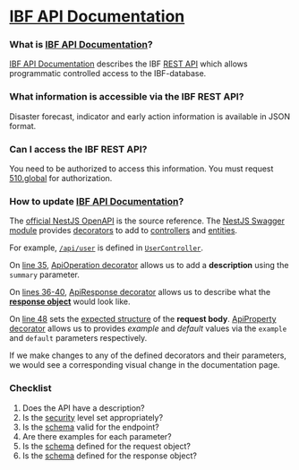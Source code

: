 # [IBF API Documentation](https://ibf.510.global/docs/)

### What is [IBF API Documentation](https://ibf.510.global/docs/)?

[IBF API Documentation](https://ibf.510.global/docs/) describes the IBF [REST API](https://www.smashingmagazine.com/2018/01/understanding-using-rest-api/) which allows programmatic controlled access to the IBF-database.

### What information is accessible via the IBF REST API?

Disaster forecast, indicator and early action information is available in JSON format.

### Can I access the IBF REST API?

You need to be authorized to access this information. You must request [510.global](https://www.510.global/) for authorization.

### How to update [IBF API Documentation](https://ibf.510.global/docs/)?

The [official NestJS OpenAPI](https://docs.nestjs.com/openapi/introduction) is the source reference. The [NestJS Swagger module](https://github.com/nestjs/swagger) provides [decorators](https://docs.nestjs.com/openapi/decorators) to add to [controllers](https://docs.nestjs.com/controllers) and [entities](https://docs.nestjs.com/techniques/database#repository-pattern).

For example, [`/api/user`](https://ibf.510.global/docs/#/user/UserController_create) is defined in [`UserController`](https://github.com/rodekruis/IBF-system/blob/master/services/API-service/src/api/user/user.controller.ts#L33-L51).

On [line 35](https://github.com/rodekruis/IBF-system/blob/master/services/API-service/src/api/user/user.controller.ts#L35), [ApiOperation decorator](https://docs.nestjs.com/openapi/decorators) allows us to add a **description** using the `summary` parameter.

On [lines 36-40](https://github.com/rodekruis/IBF-system/blob/master/services/API-service/src/api/user/user.controller.ts#L36-L40), [ApiResponse decorator](https://docs.nestjs.com/openapi/decorators) allows us to describe what the [**response object**](https://github.com/rodekruis/IBF-system/blob/master/services/API-service/src/api/user/user.controller.ts#L39) would look like.

On [line 48](https://github.com/rodekruis/IBF-system/blob/master/services/API-service/src/api/user/user.controller.ts#L48) sets the [expected structure](https://github.com/rodekruis/IBF-system/blob/master/services/API-service/src/api/user/dto/create-user.dto.ts#L15) of the **request body**. [ApiProperty decorator](https://docs.nestjs.com/openapi/decorators) allows us to provides _example_ and _default_ values via the `example` and `default` parameters respectively.

If we make changes to any of the defined decorators and their parameters, we would see a corresponding visual change in the documentation page.

### Checklist

1. Does the API have a description?
2. Is the [security](https://docs.nestjs.com/openapi/security) level set appropriately?
3. Is the [schema](https://docs.nestjs.com/openapi/types-and-parameters) valid for the endpoint?
4. Are there examples for each parameter?
5. Is the [schema](https://docs.nestjs.com/openapi/types-and-parameters) defined for the request object?
6. Is the [schema](https://docs.nestjs.com/openapi/types-and-parameters) defined for the response object?
